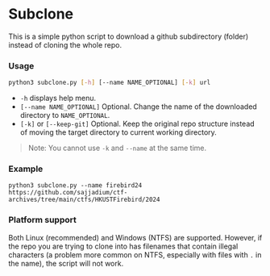 # Subclone

This is a simple python script to download a github subdirectory (folder) instead of cloning the whole repo.

### Usage

```sh
python3 subclone.py [-h] [--name NAME_OPTIONAL] [-k] url
```

- `-h` displays help menu.
- `[--name NAME_OPTIONAL]` Optional. Change the name of the downloaded directory to `NAME_OPTIONAL`.
- `[-k]` or `[--keep-git]` Optional. Keep the original repo structure instead of moving the target directory to current working directory.

> Note: You cannot use `-k` and `--name` at the same time.

### Example

`python3 subclone.py --name firebird24 https://github.com/sajjadium/ctf-archives/tree/main/ctfs/HKUSTFirebird/2024`

### Platform support
Both Linux (recommended) and Windows (NTFS) are supported. However, if the repo you are trying to clone into has filenames that contain illegal characters (a problem more common on NTFS, especially with files with `.` in the name), the script will not work.